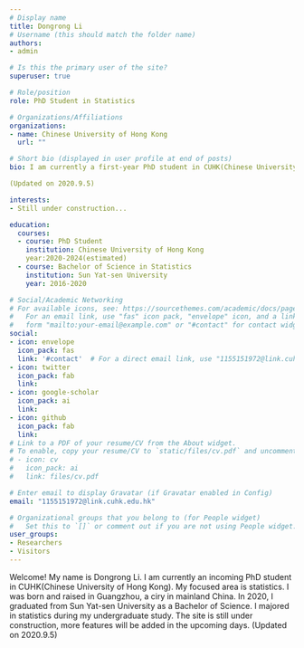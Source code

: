 ```yaml
---
# Display name
title: Dongrong Li
# Username (this should match the folder name)
authors:
- admin

# Is this the primary user of the site?
superuser: true

# Role/position
role: PhD Student in Statistics

# Organizations/Affiliations
organizations:
- name: Chinese University of Hong Kong
  url: ""

# Short bio (displayed in user profile at end of posts)
bio: I am currently a first-year PhD student in CUHK(Chinese University of Hong Kong)

(Updated on 2020.9.5)

interests:
- Still under construction...

education:
  courses:
  - course: PhD Student 
    institution: Chinese University of Hong Kong
    year:2020-2024(estimated)
  - course: Bachelor of Science in Statistics
    institution: Sun Yat-sen University
    year: 2016-2020

# Social/Academic Networking
# For available icons, see: https://sourcethemes.com/academic/docs/page-builder/#icons
#   For an email link, use "fas" icon pack, "envelope" icon, and a link in the
#   form "mailto:your-email@example.com" or "#contact" for contact widget.
social:
- icon: envelope
  icon_pack: fas
  link: '#contact'  # For a direct email link, use "1155151972@link.cuhk.edu.hk".
- icon: twitter
  icon_pack: fab
  link: 
- icon: google-scholar
  icon_pack: ai
  link: 
- icon: github
  icon_pack: fab
  link:
# Link to a PDF of your resume/CV from the About widget.
# To enable, copy your resume/CV to `static/files/cv.pdf` and uncomment the lines below.
# - icon: cv
#   icon_pack: ai
#   link: files/cv.pdf

# Enter email to display Gravatar (if Gravatar enabled in Config)
email: "1155151972@link.cuhk.edu.hk"

# Organizational groups that you belong to (for People widget)
#   Set this to `[]` or comment out if you are not using People widget.
user_groups:
- Researchers
- Visitors
---
```


Welcome! My name is Dongrong Li. I am currently an incoming PhD student in CUHK(Chinese University of Hong Kong). My focused area is statistics. 
I was born and raised in Guangzhou, a ciry in mainland China. In 2020, I graduated from Sun Yat-sen University as a Bachelor of Science. I majored in statistics during my undergraduate study.
The site is still under construction, more features will be added in the upcoming days. 
(Updated on 2020.9.5)
